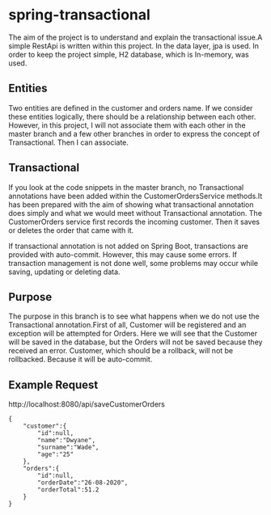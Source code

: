 # spring-transactional

The aim of the project is to understand and explain the transactional issue.A simple RestApi is written within this project. In the data layer, jpa is used.
In order to keep the project simple, H2 database, which is In-memory, was used.

## Entities

Two entities are defined in the customer and orders name. If we consider these entities logically, there should be a relationship between each other. However, in this project, I will not associate them with each other in the master branch and a few other branches in order to express the concept of Transactional. Then I can associate.

## Transactional

If you look at the code snippets in the master branch, no Transactional annotations have been added within the CustomerOrdersService methods.It has been prepared with the aim of showing what transactional annotation does simply and what we would meet without Transactional annotation.
The CustomerOrders service first records the incoming customer. Then it saves or deletes the order that came with it.

If transactional annotation is not added on Spring Boot, transactions are provided with auto-commit. However, this may cause some errors. If transaction management is not done well, some problems may occur while saving, updating or deleting data.

## Purpose

The purpose in this branch is to see what happens when we do not use the Transactional annotation.First of all, Customer will be registered and an exception will be attempted for Orders.
Here we will see that the Customer will be saved in the database, but the Orders will not be saved because they received an error. Customer, which should be a rollback, will not be rollbacked. Because it will be auto-commit.

## Example Request

http://localhost:8080/api/saveCustomerOrders

```
{
    "customer":{
        "id":null,
        "name":"Dwyane",
        "surname":"Wade",
        "age":"25"
    },
    "orders":{
        "id":null,
        "orderDate":"26-08-2020",
        "orderTotal":51.2
    }
}
```
